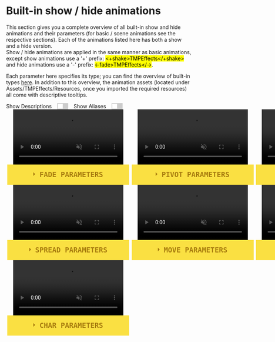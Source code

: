 <link rel="stylesheet" type="text/css" href="../styles.css">

# Built-in show / hide animations

This section gives you a complete overview of all built-in show and hide animations and their parameters (for basic / scene animations see the respective sections).
Each of the animations listed here has both a show and a hide version.  
Show / hide animations are applied in the same manner as basic animations, except show animations use a '+' prefix: <mark class="markstyle">&lt;+shake&gt;TMPEffects&lt;/+shake&gt;</mark>
and hide animations use a '-' prefix: <mark class="markstyle">&lt;-fade&gt;TMPEffects&lt;/-&gt;</mark>.  

Each parameter here specifies its type; you can find the overview of built-in types [here](parametertypes.md). In addition to this overview, the animation assets 
(located under Assets/TMPEffects/Resources, once you imported the required resources) all come with descriptive tooltips.

<style>

.switch {
  position: relative;
  display: inline-block;
  width: 30px;
  height: 17px;
  margin-left: 15px; 
  margin-right: 15px; 
}

/* Hide default HTML checkbox */
.switch input {
  opacity: 0;
  width: 0;
  height: 0;
}

/* The slider */
.slider {
  position: absolute;
  cursor: pointer;
  top: 0;
  left: 0;
  right: 0;
  bottom: 0;
  background-color: #ccc;
  -webkit-transition: .4s;
  transition: .4s;
}

.slider:before {
  position: absolute;
  content: "";
  height: 13px;
  width: 13px;
  left: 2px;
  bottom: 2px;
  background-color: white;
  -webkit-transition: .4s;
  transition: .4s;
}

input:checked + .slider {
  background-color: #2196F3;
}

input:focus + .slider {
  box-shadow: 0 0 1px #2196F3;
}

input:checked + .slider:before {
  -webkit-transform: translateX(13px);
  -ms-transform: translateX(13px);
  transform: translateX(13px);
}

/* Rounded sliders */
.slider.round {
  border-radius: 17px;
}

.slider.round:before {
  border-radius: 50%;
}

#toggleButton { 
  padding: 10px 20px; 
  font-size: 16px; 
  cursor: pointer; 
} 

#content { 
  margin-top: 20px; 
  font-size: 18px; 
  display: none; 
}

.anim-grid {
    display: grid;
    grid-template-columns: repeat(3, 1fr);
}

.centered-video {

}

.flex-row{
    display: flex;
    flex-direction: row;
    justify-content: space-evenly;
}

.flex-row > div {
    flex: 1;
}

.anim-container {
    margin-left: 1.2rem;
    margin-right: 1.2rem;
}

.wrap-collabsible {
  margin-bottom: 1.2rem 0;
  display: flex;
  justify-content: center;
  flex-direction: column;
  align-items: center;
  min-width: 100%;
}

input[type='checkbox'] {
  display: none;
}

.lbl-toggle {
  display: block;

  font-weight: bold;
  font-family: monospace;
  font-size: 1.2rem;
  text-transform: uppercase;
  text-align: center;

  padding: 1rem;

  color: #A77B0E;
  background: #FAE042;

  cursor: pointer;

  border-radius: 0px;
  transition: all 0.00s ease-out;

  user-select: none;
  width: 100%;
}

.lbl-toggle:hover {
  color: #7C5A0B;
}

.lbl-toggle::before {
  content: ' ';
  display: inline-block;

  border-top: 5px solid transparent;
  border-bottom: 5px solid transparent;
  border-left: 5px solid currentColor;
  vertical-align: middle;
  margin-right: .7rem;
  transform: translateY(-2px);

  transition: transform .0s ease-out;
}

.toggle:checked + .lbl-toggle::before {
  transform: rotate(90deg) translateX(-3px);
}

.collapsible-content {
  max-height: 0px;
  overflow: hidden;
  transition: max-height .00s ease-in-out;
  min-width: 100%;
}

.toggle:checked + .lbl-toggle + .collapsible-content {
  max-height: 100vh;
}

.toggle:checked + .lbl-toggle {
  border-bottom-right-radius: 0;
  border-bottom-left-radius: 0;
}

.collapsible-content .content-inner {
  background: rgba(250, 224, 66, .2);
  border-bottom: 1px solid rgba(250, 224, 66, .45);
  border-bottom-left-radius: 7px;
  border-bottom-right-radius: 7px;
  padding: .5rem 1rem;
  min-width: 100%;
}

.toggles {
  display: flex;
  align-items: center;
  flex-direction: row;
}

.alias {
  display: none;
}

.descr {
  display: none;
}
</style>

<div class="toggles">
  Show Descriptions <label class="switch">
    <input type="checkbox">
    <span class="slider" onclick="toggleVisibilityDescr()"></span>
  </label> Show Aliases <label class="switch">
    <input type="checkbox">
    <span class="slider" onclick="toggleVisibilityAlias()"></span>
  </label>
</div>

<script>
  function toggleVisibilityDescr() {
    const elements = document.querySelectorAll('.descr');
    elements.forEach(element => {
      const style = window.getComputedStyle(element);
      if (style.display === 'none') {
        element.style.display = 'block';
      } else {
        element.style.display = 'none';
      }
    });
  }

  function toggleVisibilityAlias() {
    const elements = document.querySelectorAll('.alias');
    elements.forEach(element => {
      const style = window.getComputedStyle(element);
      if (style.display === 'none') {
        element.style.display = 'block';
      } else {
        element.style.display = 'none';
      }
    });
  }
</script>

<div class="anim-grid">

<div class="anim-container">
<div class="wrap-collabsible">
<video style="min-width: 300px; max-width: 2000px; width:75%; height:auto;" src="../videos/previews/showhide/fade.mp4" width="320" height="240" autoplay loop muted>
  Your browser does not support the video tag.
</video>

  <input id="collapsiblefade" class="toggle" type="checkbox">
  <label for="collapsiblefade" class="lbl-toggle">fade Parameters</label>
  <div class="collapsible-content">
    <div class="content-inner">
        <ul>
            <li> Duration: <mark class="markstyle">float</mark>
            <div class="descr">How long the animation will take to fully show / hide the character.</div>
            <div class="alias"><mark class="markstyle">duration</mark>, <mark class="markstyle">dur</mark>, <mark class="markstyle">d</mark></div></li>
            <li> Curve: <mark class="markstyle">AnimationCurve</mark>
            <div class="descr">The curve used for fading in / out.</div>
            <div class="alias"><mark class="markstyle">curve</mark>, <mark class="markstyle">crv</mark>, <mark class="markstyle">c</mark></div></li>
            <li> Anchor: <mark class="markstyle">Vector3</mark>
            <div class="descr">The anchor that is faded in / out from.</div>
            <div class="alias"><mark class="markstyle">anchor</mark>, <mark class="markstyle">anc</mark>, <mark class="markstyle">a</mark></div></li>
            <li> Direction: <mark class="markstyle">Vector3</mark>
            <div class="descr">The direction that is faded in / out from.</div>
            <div class="alias"><mark class="markstyle">direction</mark>, <mark class="markstyle">dir</mark></div></li>
            <li> <mark class="markstyle">Show:</mark>StartOpacity: <mark class="markstyle">float</mark>
            <div class="descr">The opacity that is faded in from.</div>
            <div class="alias"><mark class="markstyle">startopacity</mark>, <mark class="markstyle">startop</mark>, <mark class="markstyle">start</mark></div></li>
            <li> <mark class="markstyle">Hide:</mark>TargetOpacity: <mark class="markstyle">float</mark>
            <div class="descr">The opacity that is faded out from.</div>
            <div class="alias"><mark class="markstyle">targetopacity</mark>, <mark class="markstyle">targetop</mark>, <mark class="markstyle">target</mark></div></li>
        </ul>
    </div>
  </div>
</div>
</div>

<div class="anim-container">
<div class="wrap-collabsible">
<video style="min-width: 300px; max-width: 2000px; width:75%; height:auto;" src="../videos/previews/showhide/pivot.mp4" width="320" height="240" autoplay loop muted>
  Your browser does not support the video tag.
</video>

  <input id="collapsiblepivot" class="toggle" type="checkbox">
  <label for="collapsiblepivot" class="lbl-toggle">pivot Parameters</label>
  <div class="collapsible-content">
    <div class="content-inner">
      <p>
        <ul>
            <li> Duration: <mark class="markstyle">float</mark>
            <div class="descr">How long the animation will take to fully show / hide the character.</div>
            <div class="alias"><mark class="markstyle">duration</mark>, <mark class="markstyle">dur</mark>, <mark class="markstyle">d</mark></div></li>
            <li> Curve: <mark class="markstyle">AnimationCurve</mark>
            <div class="descr">The curve used for getting the t-value to interpolate between the angles.</div>
            <div class="alias"><mark class="markstyle">curve</mark>, <mark class="markstyle">crv</mark>, <mark class="markstyle">c</mark></div></li>
            <li> Pivot: <mark class="markstyle">TypedVector3</mark>
            <div class="descr">The pivot position of the rotation.</div>
            <div class="alias"><mark class="markstyle">pivot</mark>, <mark class="markstyle">pv</mark>, <mark class="markstyle">p</mark></div></li>
            <li> StartAngle: <mark class="markstyle">Vector3</mark>
            <div class="descr">The starting euler angles.</div>
            <div class="alias"><mark class="markstyle">startangle</mark>, <mark class="markstyle">start</mark></div></li>
            <li> TargetAngle: <mark class="markstyle">Vector3</mark>
            <div class="descr">The target euler angles.</div>
            <div class="alias"><mark class="markstyle">targetangle</mark>, <mark class="markstyle">target</mark></div></li>
        </ul>
      </p>
    </div>
  </div>
</div>
</div>

<div class="anim-container">
<div class="wrap-collabsible">
<video class="centered-video" style="min-width: 300px; max-width: 2000px; width:75%; height:auto;" src="../videos/previews/showhide/grow.mp4" width="320" height="240" autoplay loop muted>
  Your browser does not support the video tag.
</video>
  <input id="collapsiblegrow" class="toggle" type="checkbox">
  <label for="collapsiblegrow" class="lbl-toggle">grow Parameters</label>
  <div class="collapsible-content">
    <div class="content-inner">
      <p>
        <ul>
            <li> Duration: <mark class="markstyle">float</mark>
            <div class="descr">How long the animation will take to fully show / hide the character.</div>
            <div class="alias"><mark class="markstyle">duration</mark>, <mark class="markstyle">dur</mark>, <mark class="markstyle">d</mark></div></li>
            <li> Curve: <mark class="markstyle">AnimationCurve</mark>
            <div class="descr">The curve used for getting the t-value to interpolate between the scales.</div>
            <div class="alias"><mark class="markstyle">curve</mark>, <mark class="markstyle">crv</mark>, <mark class="markstyle">c</mark></div></li>
            <li> <mark class="markstyle">Show</mark> StartScale: <mark class="markstyle">Vector3</mark>
            <div class="descr">The scale to start growing to the initial scale from.</div>
            <div class="alias"><mark class="markstyle">startscale</mark>, <mark class="markstyle">startscl</mark>, <mark class="markstyle">start</mark></div></li>
            <li> <mark class="markstyle">Hide</mark> TargetScale: <mark class="markstyle">Vector3</mark>
            <div class="descr">The scale to grow to from the initial scale.</div>
            <div class="alias"><mark class="markstyle">targetscale</mark>, <mark class="markstyle">targetscl</mark>, <mark class="markstyle">target</mark></div></li>
        </ul>
      </p>
    </div>
  </div>
</div>
</div>


<div class="anim-container">
<div class="wrap-collabsible">
<video style="min-width: 300px; max-width: 2000px; width:75%; height:auto;" src="../videos/previews/showhide/spread.mp4" width="320" height="240" autoplay loop muted>
  Your browser does not support the video tag.
</video>

  <input id="collapsiblespread" class="toggle" type="checkbox">
  <label for="collapsiblespread" class="lbl-toggle">spread Parameters</label>
  <div class="collapsible-content">
    <div class="content-inner">
        <ul>
            <li> Duration: <mark class="markstyle">float</mark>
            <div class="descr">How long the animation will take to fully show / hide the character.</div>
            <div class="alias"><mark class="markstyle">duration</mark>, <mark class="markstyle">dur</mark>, <mark class="markstyle">d</mark></div></li>
            <li> Curve: <mark class="markstyle">AnimationCurve</mark>
            <div class="descr">The curve used for getting the t-value to interpolate between the percentages.</div>
            <div class="alias"><mark class="markstyle">curve</mark>, <mark class="markstyle">crv</mark>, <mark class="markstyle">c</mark></div></li>
            <li> Anchor: <mark class="markstyle">TypedVector3</mark>
            <div class="descr">The anchor from where the character spreads.</div>
            <div class="alias"><mark class="markstyle">anchor</mark>, <mark class="markstyle">anc</mark>, <mark class="markstyle">a</mark></div></li>
            <li> Direction: <mark class="markstyle">Vector3</mark>
            <div class="descr">The direction in which the character spreads.</div>
            <div class="alias"><mark class="markstyle">direction</mark>, <mark class="markstyle">dir</mark>, <mark class="markstyle">d</mark></div></li>
            <li> StartPercentage: <mark class="markstyle">float</mark>
            <div class="descr">The start percentage of the spread, 0 being fully hidden.</div>
            <div class="alias"><mark class="markstyle">startpercentage</mark>, <mark class="markstyle">start</mark></div></li>
            <li> TargetPercentage: <mark class="markstyle">float</mark>
            <div class="descr">The target percentage of the spread, 1 being fully shown.</div>
            <div class="alias"><mark class="markstyle">targetpercentage</mark>, <mark class="markstyle">target</mark></div></li>
        </ul>
    </div>
  </div>
</div>
</div>

<div class="anim-container">
<div class="wrap-collabsible">
<video style="min-width: 300px; max-width: 2000px; width:75%; height:auto;" src="../videos/previews/showhide/move.mp4" width="320" height="240" autoplay loop muted>
  Your browser does not support the video tag.
</video>

  <input id="collapsiblemove" class="toggle" type="checkbox">
  <label for="collapsiblemove" class="lbl-toggle">move Parameters</label>
  <div class="collapsible-content">
    <div class="content-inner">
      <p>
        <ul>
            <li> Duration: <mark class="markstyle">float</mark>
            <div class="descr">How long the animation will take to fully show / hide the character.</div>
            <div class="alias"><mark class="markstyle">duration</mark>, <mark class="markstyle">dur</mark>, <mark class="markstyle">d</mark></div></li>
            <li> Curve: <mark class="markstyle">AnimationCurve</mark>
            <div class="descr">The curve used for getting the t-value to interpolate between the start and target position.</div>
            <div class="alias"><mark class="markstyle">curve</mark>, <mark class="markstyle">crv</mark>, <mark class="markstyle">c</mark></div></li>
            <li> <mark class="markstyle">Show</mark> StartPositon: <mark class="markstyle">TypedVector3</mark>
            <div class="descr">The postion to move the character in from.</div>
            <div class="alias"><mark class="markstyle">startposition</mark>, <mark class="markstyle">startpos</mark>, <mark class="markstyle">start</mark></div></li>
            <li> <mark class="markstyle">Hide</mark> TargetPosition: <mark class="markstyle">TypedVector3</mark>
            <div class="descr">The postion to move the character to.</div>
            <div class="alias"><mark class="markstyle">targetposition</mark>, <mark class="markstyle">targetpos</mark>, <mark class="markstyle">target</mark></div></li>
        </ul>
      </p>
    </div>
  </div>
</div>
</div>

<div class="anim-container">
<div class="wrap-collabsible">
<video style="min-width: 300px; max-width: 2000px; width:75%; height:auto;" src="../videos/previews/showhide/shake.mp4" width="320" height="240" autoplay loop muted>
  Your browser does not support the video tag.
</video>

  <input id="collapsibleshake" class="toggle" type="checkbox">
  <label for="collapsibleshake" class="lbl-toggle">shake Parameters</label>
  <div class="collapsible-content">
    <div class="content-inner">
      <p>
        <ul>
            <li> Duration: <mark class="markstyle">float</mark>
            <div class="descr">How long the animation will take to fully show / hide the character.</div>
            <div class="alias"><mark class="markstyle">duration</mark>, <mark class="markstyle">dur</mark>, <mark class="markstyle">d</mark></div></li>
            <li> MaxXAmplitude: <mark class="markstyle">float</mark>
            <div class="descr">The maximum X amplitude of each shake.</div>
            <div class="alias"><mark class="markstyle">maxxamplitude</mark>, <mark class="markstyle">maxxamp</mark>, <mark class="markstyle">maxxa</mark>, <mark class="markstyle">maxx</mark></div></li>
            <li> MinXAmplitude: <mark class="markstyle">float</mark>
            <div class="descr">The minimum X amplitude of each shake.</div>
            <div class="alias"><mark class="markstyle">minxamplitude</mark>, <mark class="markstyle">minxamp</mark>, <mark class="markstyle">minxa</mark>, <mark class="markstyle">minx</mark></div></li>
            <li> MaxYAmplitude: <mark class="markstyle">float</mark>
            <div class="descr">The maximum Y amplitude of each shake.</div>
            <div class="alias"><mark class="markstyle">maxyamplitude</mark>, <mark class="markstyle">maxyamp</mark>, <mark class="markstyle">maxya</mark>, <mark class="markstyle">maxy</mark></div></li>
            <li> MinYAmplitude: <mark class="markstyle">float</mark>
            <div class="descr">The minimum Y amplitude of each shake.</div>
            <div class="alias"><mark class="markstyle">minyamplitude</mark>, <mark class="markstyle">minyamp</mark>, <mark class="markstyle">minya</mark>, <mark class="markstyle">miny</mark></div></li>
            <li> MaxWait: <mark class="markstyle">float</mark>
            <div class="descr">The minimum amount of time to wait after each shake.</div>
            <div class="alias"><mark class="markstyle">maxwait</mark>, <mark class="markstyle">maxw</mark></div></li>
            <li> MinWait: <mark class="markstyle">float</mark>
            <div class="descr">The maximum amount of time to wait after each shake.</div>
            <div class="alias"><mark class="markstyle">minwait</mark>, <mark class="markstyle">minw</mark></div></li>
            <li> WaitCurve: <mark class="markstyle">AnimationCurve</mark>
            <div class="descr">The curve that defines the falloff of the wait between each shake.</div>
            <div class="alias"><mark class="markstyle">waitcurve</mark>, <mark class="markstyle">waitcrv</mark>, <mark class="markstyle">waitc</mark></div></li>
            <li> AmplitudeCurve: <mark class="markstyle">AnimationCurve</mark>
            <div class="descr">The curve that defines the falloff of the amplitude of each shake.</div>
            <div class="alias"><mark class="markstyle">amplitudecurve</mark>, <mark class="markstyle">amplitudecrv</mark>, <mark class="markstyle">amplitudec</mark>, <mark class="markstyle">ampcurve</mark>, <mark class="markstyle">ampcrv</mark>, <mark class="markstyle">ampc</mark></div></li>
        </ul>
      </p>
    </div>
  </div>
</div>
</div>


<div class="anim-container">
<div class="wrap-collabsible">
<video style="min-width: 300px; max-width: 2000px; width:75%; height:auto;" src="../videos/previews/showhide/char.mp4" width="320" height="240" autoplay loop muted>
  Your browser does not support the video tag.
</video>

  <input id="collapsiblechar" class="toggle" type="checkbox">
  <label for="collapsiblechar" class="lbl-toggle">char Parameters</label>
  <div class="collapsible-content">
    <div class="content-inner">
        <ul>
            <li> Duration: <mark class="markstyle">float</mark>
            <div class="descr">How long the animation will take to fully show / hide the character.</div>
            <div class="alias"><mark class="markstyle">duration</mark>, <mark class="markstyle">dur</mark>, <mark class="markstyle">d</mark></div></li>
            <li> Characters: <mark class="markstyle">string</mark>
            <div class="descr">The pool of characters to change to.</div>
            <div class="alias"><mark class="markstyle">characters</mark>, <mark class="markstyle">chars</mark>, <mark class="markstyle">char</mark>, <mark class="markstyle">c</mark></div></li>
            <li> Probability: <mark class="markstyle">float</mark>
            <div class="descr">The probability to change to a character different from the original.</div>
            <div class="alias"><mark class="markstyle">probability</mark>, <mark class="markstyle">prob</mark>, <mark class="markstyle">p</mark></div></li>
            <li> MinWait: <mark class="markstyle">float</mark>
            <div class="descr">The minimum amount of time to wait once a character changed (or did not change).</div>
            <div class="alias"><mark class="markstyle">minwait</mark>, <mark class="markstyle">minw</mark>, <mark class="markstyle">min</mark></div></li>
            <li> MaxWait: <mark class="markstyle">float</mark>
            <div class="descr">The maximum amount of time to wait once a character changed (or did not change).</div>
            <div class="alias"><mark class="markstyle">maxwait</mark>, <mark class="markstyle">maxw</mark>, <mark class="markstyle">max</mark></div></li>
            <li> AutoCase: <mark class="markstyle">bool</mark>
            <div class="descr">Whether to ensure capitalized characters are only changed to other capitalized characters, and vice versa.</div>
            <div class="alias"><mark class="markstyle">autocase</mark>, <mark class="markstyle">case</mark></div></li>
            <li> WaitCurve: <mark class="markstyle">AnimationCurve</mark>
            <div class="descr">The curve that defines the falloff of the wait between each change.</div>
            <div class="alias"><mark class="markstyle">waitcurve</mark>, <mark class="markstyle">waitcrv</mark>, <mark class="markstyle">waitc</mark></div</li>
            <li> ProbabilityCurve: <mark class="markstyle">AnimationCurve</mark>
            <div class="descr">The curve that defines the falloff of the probability of changing to a character other than the original.</div>
            <div class="alias"><mark class="markstyle">probabilitycurve</mark>, <mark class="markstyle">probabilitycrv</mark>, <mark class="markstyle">probabilityc</mark>, <mark class="markstyle">probcurve</mark>, <mark class="markstyle">probcrv</mark>, <mark class="markstyle">probc</mark></div</li>
        </ul>
    </div>
  </div>
</div>
</div>
</div>

<div></div>
<div></div>
</div>
